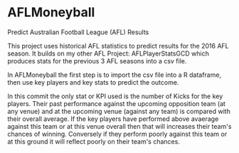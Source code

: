 # AFLMoneyball
Predict Australian Football League (AFL) Results

This project uses historical AFL statistics to predict results for the 2016 AFL season. It builds on my other AFL Project: AFLPlayerStatsGCD which produces stats for the previous 3 AFL seasons into a csv file.

In AFLMoneyball the first step is to import the csv file into a R dataframe, then use key players and key stats to predict the outcome.

In this commit the only stat or KPI used is the number of Kicks for the key players. Their past performance against the upcoming opposition team (at any venue) and at the upcoming venue (against any team) is compared with their overall average. If the key players have performed above avaerage against this team or at this venue overall then that will increases their team's chances of winning. Conversely if they perform poorly against this team or at this ground it will reflect poorly on their team's chances.
